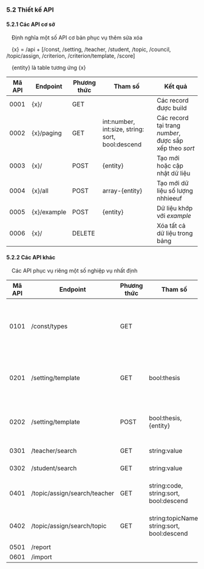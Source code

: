 ### **5.2 Thiết kế API**

#### 5.2.1 Các API cơ sở

&emsp;Định nghĩa một số API cơ bản phục vụ thêm sửa xóa

&emsp;{x} = /api + [/const, /setting, /teacher, /student, /topic, /council, /topic/assign, /criterion, /criterion/template, /score]

&emsp;{entity} là table tương ứng {x}

| Mã API | Endpoint    | Phương thức | Tham số                                          | Kết quả                                                 |
| ------ | ----------- | ----------- | ------------------------------------------------ | ------------------------------------------------------- |
| 0001   | {x}/        | GET         |                                                  | Các record được build                                   |
| 0002   | {x}/paging  | GET         | int:number, int:size, string: sort, bool:descend | Các record tại trang _number_, được sắp xếp theo _sort_ |
| 0003   | {x}/        | POST        | {entity}                                         | Tạo mới hoặc cập nhật dữ liệu                           |
| 0004   | {x}/all     | POST        | array-{entity}                                   | Tạo mới dữ liệu số lượng nhhieeuf                       |
| 0005   | {x}/example | POST        | {entity}                                         | Dữ liệu khớp với _example_                              |
| 0006   | {x}/        | DELETE      |                                                  | Xóa tất cả dữ liệu trong bảng                           |

<div style="page-break-after: always;"></div>

#### 5.2.2 Các API khác

&emsp;Các API phục vụ riêng một số nghiệp vụ nhất định

| Mã API | Endpoint                     | Phương thức | Tham số                                     | Kết quả                                                                       |
| ------ | ---------------------------- | ----------- | ------------------------------------------- | ----------------------------------------------------------------------------- |
| 0101   | /const/types                 | GET         |                                             | Thông tin các dữ liệu trong bảng br_const_data được group by type order by no |
| 0201   | /setting/template            | GET         | bool:thesis                                 | Thông tin mẫu đánh giá đề cương hoặc luận văn hiện tại setting                |
| 0202   | /setting/template            | POST        | bool:thesis, {entity}                       | Setting thông tin mẫu đánh giá dùng cho đề cương hoặc luận văn                |
| 0301   | /teacher/search              | GET         | string:value                                | Tìm kiếm giảng viên                                                           |
| 0302   | /student/search              | GET         | string:value                                | Tìm kiếm sinh viên                                                            |
| 0401   | /topic/assign/search/teacher | GET         | string:code, string:sort, bool:descend      | Tìm kiếm các topic assign theo mã số giảng viên                               |
| 0402   | /topic/assign/search/topic   | GET         | string:topicName, string:sort, bool:descend | Tìm kiếm các topic assign theo tên đề tài                                     |
| 0501   | /report                      |
| 0601   | /import                      |

<div style="page-break-after: always;"></div>
